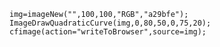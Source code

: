 ```luceescript+trycf
img=imageNew("",100,100,"RGB","a29bfe");
ImageDrawQuadraticCurve(img,0,80,50,0,75,20);
cfimage(action="writeToBrowser",source=img);
```
